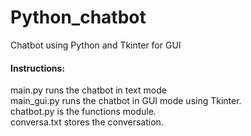 # Python_chatbot
Chatbot using Python and Tkinter for GUI

#### Instructions:
main.py runs the chatbot in text mode <br>
main_gui.py runs the chatbot in GUI mode using Tkinter.<br>
chatbot.py is the functions module.<br>
conversa.txt stores the conversation.<br>
